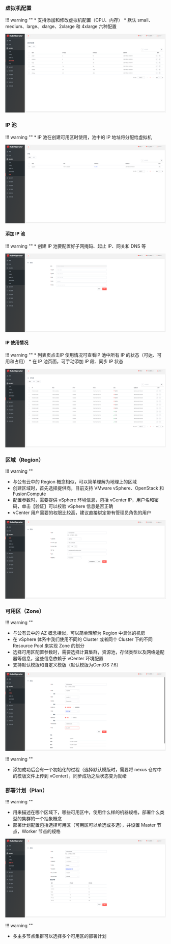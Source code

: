 
### 虚拟机配置

!!! warning ""
    * 支持添加和修改虚拟机配置（CPU、内存）
    * 默认 small、medium、large、xlarge、2xlarge 和 4xlarge 六种配置

![virtual-config-list](../img/user_manual/plan/virtual-config-list.png)

### IP 池

!!! warning ""
    * IP 池在创建可用区时使用，池中的 IP 地址将分配给虚拟机

![ip-pool-list](../img/user_manual/plan/ip-pool-list.png)

#### 添加 IP 池

!!! warning ""
    * 创建 IP 池要配置好子网掩码、起止 IP、网关和 DNS 等

![ip-pool-add](../img/user_manual/plan/ip-pool-add.png)

#### IP 使用情况

!!! warning ""
    * 列表页点击IP 使用情况可查看IP 池中所有 IP 的状态（可达、可用和占用）
    * 在 IP 池页面，可手动添加 IP 段、同步 IP 状态

![ip-pool-use](../img/user_manual/plan/ip-pool-use.png)

### 区域（Region）

!!! warning ""
* 与公有云中的 Region 概念相似，可以简单理解为地理上的区域
* 创建区域时，首先选择提供商，目前支持 VMware vSphere、OpenStack 和 FusionCompute
* 配置参数时，需要提供 vSphere 环境信息，包括 vCenter IP，用户名和密码，单击【验证】可以校验 vSphere 信息是否正确
* vCenter 用户需要的权限比较高，建议直接绑定带有管理员角色的用户

![region-1](../img/user_manual/plan/region-1.png)

### 可用区（Zone）

!!! warning ""
* 与公有云中的 AZ 概念相似，可以简单理解为 Region 中具体的机房
* 在 vSphere 体系中我们使用不同的 Cluster 或者同个 Cluster 下的不同 Resource Pool 来实现 Zone 的划分
* 选择可用区配置参数时，需要选择计算集群，资源池，存储类型以及网络适配器等信息，这些信息依赖于 vCenter 环境配置
* 支持默认模版和自定义模版（默认模版为CentOS 7.6）

![zone-1](../img/user_manual/plan/zone-1.png)

!!! warning ""
* 添加成功后会有一个初始化的过程（选择默认模版时，需要将 nexus 仓库中的模版文件上传到 vCenter），同步成功之后状态变为就绪

### 部署计划（Plan）

!!! warning ""
* 用来描述在哪个区域下，哪些可用区中，使用什么样的机器规格，部署什么类型的集群的一个抽象概念
* 部署计划配置包括选择可用区（可用区可以单选或多选），并设置 Master 节点，Worker 节点的规格

![plan-1](../img/user_manual/plan/plan-1.png)

!!! warning ""
* 多主多节点集群可以选择多个可用区的部署计划
